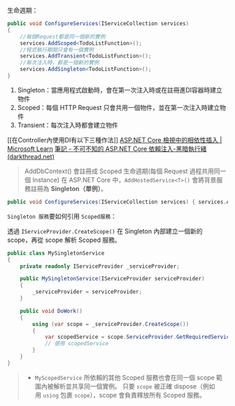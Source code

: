 
生命週期：
```C#
public void ConfigureServices(IServiceCollection services) 
{ 
	//每個Request都是同一個新的實例 
	services.AddScoped<TodoListFunction>(); 
	//程式執行期間只會有一個實例 
	services.AddTransient<TodoListFunction>(); 
	//每次注入時，都是一個新的實例 
	services.AddSingleton<TodoListFunction>(); 
}
```

1. Singleton：當應用程式啟動時，會在第一次注入時或在註冊進DI容器時建立物件
2. Scoped：每個 HTTP Request 只會共用一個物件，並在第一次注入時建立物件
3. Transient：每次注入時都會建立物件

[[在Controller內使用DI有以下三種作法]]
[ASP.NET Core 檢視中的相依性插入 | Microsoft Learn](https://learn.microsoft.com/zh-tw/aspnet/core/mvc/views/dependency-injection?view=aspnetcore-8.0#service-injection)
[筆記 - 不可不知的 ASP.NET Core 依賴注入-黑暗執行緒 (darkthread.net)](https://blog.darkthread.net/blog/aspnet-core-di-notes/)

> AddDbContext() 會註冊成 Scoped 生命週期(每個 Request 過程共用同一個 Instance)
> 在 ASP.NET Core 中，`AddHostedService<T>()` 會將背景服務註冊為 **Singleton（單例）**。

```C#
public void ConfigureServices(IServiceCollection services) { services.AddDbContext<BloggingContext>(options => options.UseSqlite("Data Source=blog.db")); }
```

`Singleton 服務`要如何引用 `Scoped服務`：

透過 `IServiceProvider.CreateScope()` 在 Singleton 內部建立一個新的 scope，再從 scope 解析 Scoped 服務。
```C#
public class MySingletonService
{
    private readonly IServiceProvider _serviceProvider;

    public MySingletonService(IServiceProvider serviceProvider)
    {
        _serviceProvider = serviceProvider;
    }

    public void DoWork()
    {
        using (var scope = _serviceProvider.CreateScope())
        {
            var scopedService = scope.ServiceProvider.GetRequiredService<MyScopedService>();
            // 使用 scopedService
        }
    }
}
```

> - `MyScopedService` 所依賴的其他 Scoped 服務也會在同一個 scope 範圍內被解析並共享同一個實例。
> 只要 `scope` 被正確 dispose（例如用 `using` 包裹 `scope`），scope 會負責釋放所有 Scoped 服務。